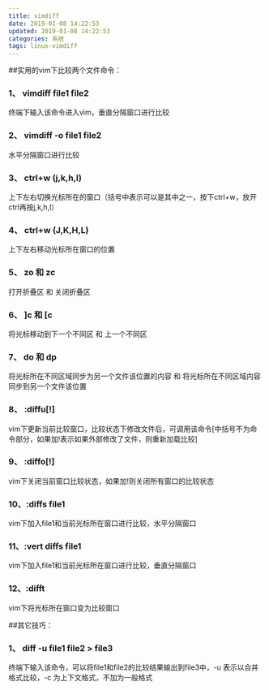 ```yaml
---
title: vimdiff
date: 2019-01-08 14:22:53
updated: 2019-01-08 14:22:53
categories: 系统
tags: linux-vimdiff
---
```


##实用的vim下比较两个文件命令：

### 1、 vimdiff file1 file2

终端下输入该命令进入vim，垂直分隔窗口进行比较

### 2、 vimdiff -o file1 file2

水平分隔窗口进行比较

### 3、 ctrl+w (j,k,h,l)

上下左右切换光标所在的窗口（括号中表示可以是其中之一，按下ctrl+w，放开ctrl再按j,k,h,l）

### 4、 ctrl+w (J,K,H,L)

上下左右移动光标所在窗口的位置

<!--more-->

### 5、 zo 和 zc

打开折叠区 和 关闭折叠区

### 6、 ]c 和 [c

将光标移动到下一个不同区 和 上一个不同区

### 7、 do 和 dp

将光标所在不同区域同步为另一个文件该位置的内容 和 将光标所在不同区域内容同步到另一个文件该位置

### 8、 :diffu[!]

vim下更新当前比较窗口，比较状态下修改文件后，可调用该命令[中括号不为命令部分，如果加!表示如果外部修改了文件，则重新加载比较]

### 9、 :diffo[!]

vim下关闭当前窗口比较状态，如果加!则关闭所有窗口的比较状态

### 10、:diffs file1

vim下加入file1和当前光标所在窗口进行比较，水平分隔窗口

### 11、:vert diffs file1

vim下加入file1和当前光标所在窗口进行比较，垂直分隔窗口

### 12、:difft

vim下将光标所在窗口变为比较窗口

##其它技巧：

### 1、 diff -u file1 file2 > file3

终端下输入该命令，可以将file1和file2的比较结果输出到file3中，-u 表示以合并格式比较，-c 为上下文格式，不加为一般格式
